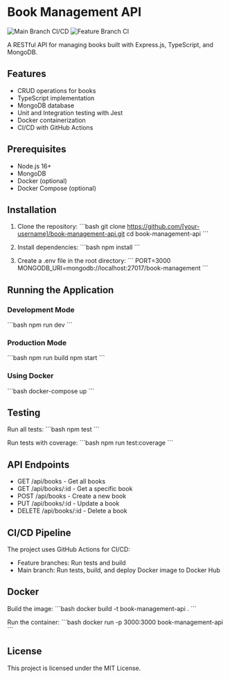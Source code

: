 # Book Management API

![Main Branch CI/CD](https://github.com/[your-username]/book-management-api/workflows/Main%20Branch%20CI%2FCD/badge.svg)
![Feature Branch CI](https://github.com/[your-username]/book-management-api/workflows/Feature%20Branch%20CI/badge.svg)

A RESTful API for managing books built with Express.js, TypeScript, and MongoDB.

## Features

- CRUD operations for books
- TypeScript implementation
- MongoDB database
- Unit and Integration testing with Jest
- Docker containerization
- CI/CD with GitHub Actions

## Prerequisites

- Node.js 16+
- MongoDB
- Docker (optional)
- Docker Compose (optional)

## Installation

1. Clone the repository:
\`\`\`bash
git clone https://github.com/[your-username]/book-management-api.git
cd book-management-api
\`\`\`

2. Install dependencies:
\`\`\`bash
npm install
\`\`\`

3. Create a .env file in the root directory:
\`\`\`
PORT=3000
MONGODB_URI=mongodb://localhost:27017/book-management
\`\`\`

## Running the Application

### Development Mode
\`\`\`bash
npm run dev
\`\`\`

### Production Mode
\`\`\`bash
npm run build
npm start
\`\`\`

### Using Docker
\`\`\`bash
docker-compose up
\`\`\`

## Testing

Run all tests:
\`\`\`bash
npm test
\`\`\`

Run tests with coverage:
\`\`\`bash
npm run test:coverage
\`\`\`

## API Endpoints

- GET /api/books - Get all books
- GET /api/books/:id - Get a specific book
- POST /api/books - Create a new book
- PUT /api/books/:id - Update a book
- DELETE /api/books/:id - Delete a book

## CI/CD Pipeline

The project uses GitHub Actions for CI/CD:

- Feature branches: Run tests and build
- Main branch: Run tests, build, and deploy Docker image to Docker Hub

## Docker

Build the image:
\`\`\`bash
docker build -t book-management-api .
\`\`\`

Run the container:
\`\`\`bash
docker run -p 3000:3000 book-management-api
\`\`\`

## License

This project is licensed under the MIT License.